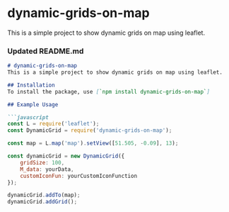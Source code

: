 # dynamic-grids-on-map
This is a simple project to show dynamic grids on map using leaflet.


### Updated README.md

```markdown
# dynamic-grids-on-map
This is a simple project to show dynamic grids on map using leaflet.

## Installation
To install the package, use [`npm install dynamic-grids-on-map`]

## Example Usage

```javascript
const L = require('leaflet');
const DynamicGrid = require('dynamic-grids-on-map');
```

```javascript
const map = L.map('map').setView([51.505, -0.09], 13);

const dynamicGrid = new DynamicGrid({
    gridSize: 100,
    M_data: yourData,
    customIconFun: yourCustomIconFunction
});

dynamicGrid.addTo(map);
dynamicGrid.addGrid();
```
```
